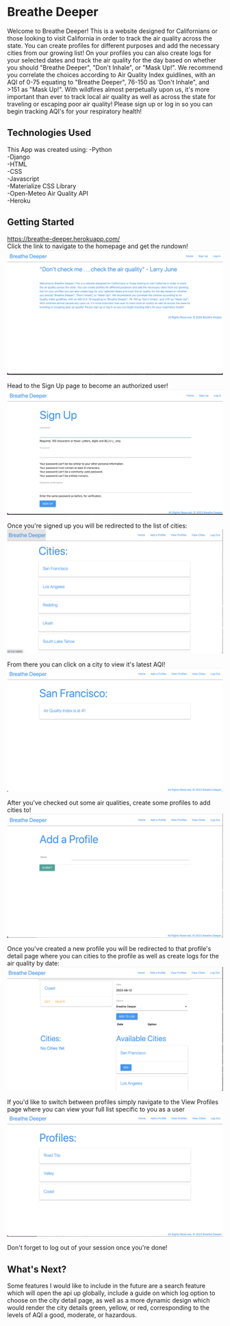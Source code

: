 # Breathe Deeper

Welcome to Breathe Deeper! This is a website designed for Californians or those looking to visit California in order to track the air quality across the state. You can create profiles for different purposes and add the necessary cities from our growing list! On your profiles you can also create logs for your selected dates and track the air quality for the day based on whether you should "Breathe Deeper", "Don't Inhale", or "Mask Up!". We recommend you correlate the choices according to Air Quality Index guidlines, with an AQI of 0-75 equating to "Breathe Deeper", 76-150 as 'Don't Inhale", and >151 as "Mask Up!". With wildfires almost perpetually upon us, it's more important than ever to track local air quality as well as across the state for traveling or escaping poor air quality! Please sign up or log in so you can begin tracking AQI's for your respiratory health!

## Technologies Used
This App was created using:
-Python  
-Django  
-HTML  
-CSS  
-Javascript  
-Materialize CSS Library  
-Open-Meteo Air Quality API  
-Heroku  

## Getting Started
https://breathe-deeper.herokuapp.com/  
Click the link to navigate to the homepage and get the rundown!
![home](./screenshots/home.png)


Head to the Sign Up page to become an authorized user!
![signup](./screenshots/signup.png)


Once you're signed up you will be redirected to the list of cities:
![cities](./screenshots/cities.png)


From there you can click on a city to view it's latest AQI!
![citydetail](./screenshots/citydetail.png)

After you've checked out some air qualities, create some profiles to add cities to!
![addprofile](./screenshots/addprofile.png)

Once you've created a new profile you will be redirected to that profile's detail page where you can cities to the profile as well as create logs for the air quality by date:
![profile](./screenshots/profile.png)

If you'd like to switch between profiles simply navigate to the View Profiles page where you can view your full list specific to you as a user
![profileindex](./screenshots/profileindex.png)


Don't forget to log out of your session once you're done!


## What's Next?
Some features I would like to include in the future are a search feature which will open the api up globally, include a guide on which log option to choose on the city detail page, as well as a more dynamic design which would render the city details green, yellow, or red, corresponding to the levels of AQI a good, moderate, or hazardous. 